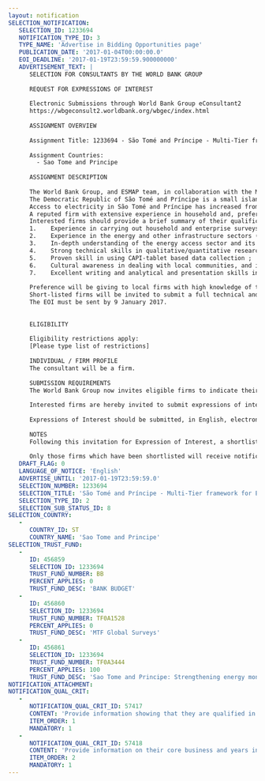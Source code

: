 ```yaml
---
layout: notification
SELECTION_NOTIFICATION: 
   SELECTION_ID: 1233694
   NOTIFICATION_TYPE_ID: 3
   TYPE_NAME: 'Advertise in Bidding Opportunities page'
   PUBLICATION_DATE: '2017-01-04T00:00:00.0'
   EOI_DEADLINE: '2017-01-19T23:59:59.900000000'
   ADVERTISEMENT_TEXT: |
      SELECTION FOR CONSULTANTS BY THE WORLD BANK GROUP
      
      REQUEST FOR EXPRESSIONS OF INTEREST
      
      Electronic Submissions through World Bank Group eConsultant2
      https://wbgeconsult2.worldbank.org/wbgec/index.html
      
      ASSIGNMENT OVERVIEW
      
      Assignment Title: 1233694 - São Tomé and Príncipe - Multi-Tier framework for Energy Access -National Household Survey
      
      Assignment Countries:
        - Sao Tome and Principe
      
      ASSIGNMENT DESCRIPTION
      
      The World Bank Group, and ESMAP team, in collaboration with the Ministry of Finance, Commerce and Blue Economy  of São Tomé and Príncipe, are launching the first Global Energy Access household Survey in access deficit. The survey would set a baseline to track progress towards Sustainable Energy for All (SE4All) goal and Sustainable Development Goal (SDG) number seven on access to affordable, reliable and sustainable modern energy by 2030, and an overall baseline for the Power Sector Recovery Project IDA D1260.
      The Democratic Republic of São Tomé and Príncipe is a small island state comprising two main volcanic islands and several islets located off the west coast of Central Africa in the Gulf of Guinea. Sao Tome, the largest island, covers an area of 859 km2 and has around 180,000 inhabitants, Principe Island, situated 150 km to the North, covers about 142 km2 and has around 7,500 inhabitants. The country is divided into six districts (Agua Grande, Cantagalo, Caué, Lembá, Lobata, and Mé-Zóchi) plus the Autonomous Region of Príncipe, which has been self-governed since 1995.
      Access to electricity in São Tomé and Príncipe has increased from 53% to 61% of the population from 2000 to 2012. However, this access is concentrated in the urban areas (68%) with rural areas lagging behind (47%) . Electricity access is more widespread among non-poor families (58%) than poorer families (48%). While there is no available data on the quantity or duration of power cuts, service quality is widely acknowledged as unreliable and extensive outages are frequent, especially during periods of peak demand. This limited supply, even to those connected to the grid, leaves only privately owned diesel of gasoline generators for reliable supply, which results in a costly and unsustainable proposition for household budgets and private sector growth. Kerosene is a frequent recourse for lighting in both poor household (42%) and in relatively non-poor households (32%). The use of other energy sources varies widely, with 74% of household in rural areas using firewood or charcoal for cooking, compared to 35% in urban areas. The low rate of access to non-solid fuels for cooking, estimated at 29%  has an impact on pollution from solid fuel stoves which can cause eye problems and respiratory diseases. 
      A reputed firm with extensive experience in household and, preferably, expertise on energy sector is sought to conduct the household, community/facility and enterprise baseline survey on energy access in São Tomé and Príncipe using the multi-tier framework approach to track progress towards SDG7 and SE4ALL goal. The survey will be nationally representative and administered to both urban and rural localities. The firm will work with the World Bank-ESMAP to pre-test, finalize and implement the survey. Data collection should be carefully monitored to ensure high quality information. The firm will provide capacity building to the National Institute of Statistics (Institute Nacional de Estatísticas ) and the Ministry of Finance, Commerce and Blue Economy to ensure continuity on tracking of energy indicators. After completing the fieldwork, the firm will deliver the final dataset and summary report to the World Bank-ESMAP.  Additional details on the scope of work will be available in the Terms of Reference (TOR). 
      Interested firms should provide a brief summary of their qualifications to perform the services (maximum of 3 pages). The short-listing criteria will be based on:
      1.	Experience in carrying out household and enterprise surveys in Sub-Saharan Africa, and specific experience in São Tomé and Príncipe is highly desirable;
      2.	Experience in the energy and other infrastructure sectors (e.g. water and sanitation); 
      3.	In-depth understanding of the energy access sector and its socio-economic dimensions; 
      4.	Strong technical skills in qualitative/quantitative research and data analysis; 
      5.	Proven skill in using CAPI-tablet based data collection ;
      6.	Cultural awareness in dealing with local communities, and interacting with government and local authorities;  and,
      7.	Excellent writing and analytical and presentation skills in English and Portuguese.
      
      Preference will be giving to local firms with high knowledge of the country sector and socio-economic context, also, international firms are encouraged to team up with local partners. The assignment should start in February 2017 and it is expected to be completed by end of May 2017.
      Short-listed firms will be invited to submit a full technical and financial proposal for the final selection round. 
      The EOI must be sent by 9 January 2017.
      
      
      ELIGIBILITY
      
      Eligibility restrictions apply:
      [Please type list of restrictions]
      
      INDIVIDUAL / FIRM PROFILE
      The consultant will be a firm. 
      
      SUBMISSION REQUIREMENTS
      The World Bank Group now invites eligible firms to indicate their interest in providing the services.  Interested firms must provide information indicating that they are qualified to perform the services (brochures, description of similar assignments, experience in similar conditions, availability of appropriate skills among staff, etc. for firms; CV and cover letter for individuals).  Please note that the total size of all attachments should be less than 5MB.  Consultants may associate to enhance their qualifications.
      
      Interested firms are hereby invited to submit expressions of interest.
      
      Expressions of Interest should be submitted, in English, electronically through World Bank Group eConsultant2 (https://wbgeconsult2.worldbank.org/wbgec/index.html)
      
      NOTES
      Following this invitation for Expression of Interest, a shortlist of qualified firms will be formally invited to submit proposals. Shortlisting and selection will be subject to the availability of funding.
      
      Only those firms which have been shortlisted will receive notification. No debrief will be provided to firms which have not been shortlisted.
   DRAFT_FLAG: 0
   LANGUAGE_OF_NOTICE: 'English'
   ADVERTISE_UNTIL: '2017-01-19T23:59:59.0'
   SELECTION_NUMBER: 1233694
   SELECTION_TITLE: 'São Tomé and Príncipe - Multi-Tier framework for Energy Access -National Household Survey'
   SELECTION_TYPE_ID: 2
   SELECTION_SUB_STATUS_ID: 8
SELECTION_COUNTRY: 
   - 
      COUNTRY_ID: ST
      COUNTRY_NAME: 'Sao Tome and Principe'
SELECTION_TRUST_FUND: 
   - 
      ID: 456859
      SELECTION_ID: 1233694
      TRUST_FUND_NUMBER: BB
      PERCENT_APPLIES: 0
      TRUST_FUND_DESC: 'BANK BUDGET'
   - 
      ID: 456860
      SELECTION_ID: 1233694
      TRUST_FUND_NUMBER: TF0A1528
      PERCENT_APPLIES: 0
      TRUST_FUND_DESC: 'MTF Global Surveys'
   - 
      ID: 456861
      SELECTION_ID: 1233694
      TRUST_FUND_NUMBER: TF0A3444
      PERCENT_APPLIES: 100
      TRUST_FUND_DESC: 'Sao Tome and Principe: Strengthening energy monitoring/planning'
NOTIFICATION_ATTACHMENT: 
NOTIFICATION_QUAL_CRIT: 
   - 
      NOTIFICATION_QUAL_CRIT_ID: 57417
      CONTENT: 'Provide information showing that they are qualified in the field of the assignment.'
      ITEM_ORDER: 1
      MANDATORY: 1
   - 
      NOTIFICATION_QUAL_CRIT_ID: 57418
      CONTENT: 'Provide information on their core business and years in business.'
      ITEM_ORDER: 2
      MANDATORY: 1
---
```

